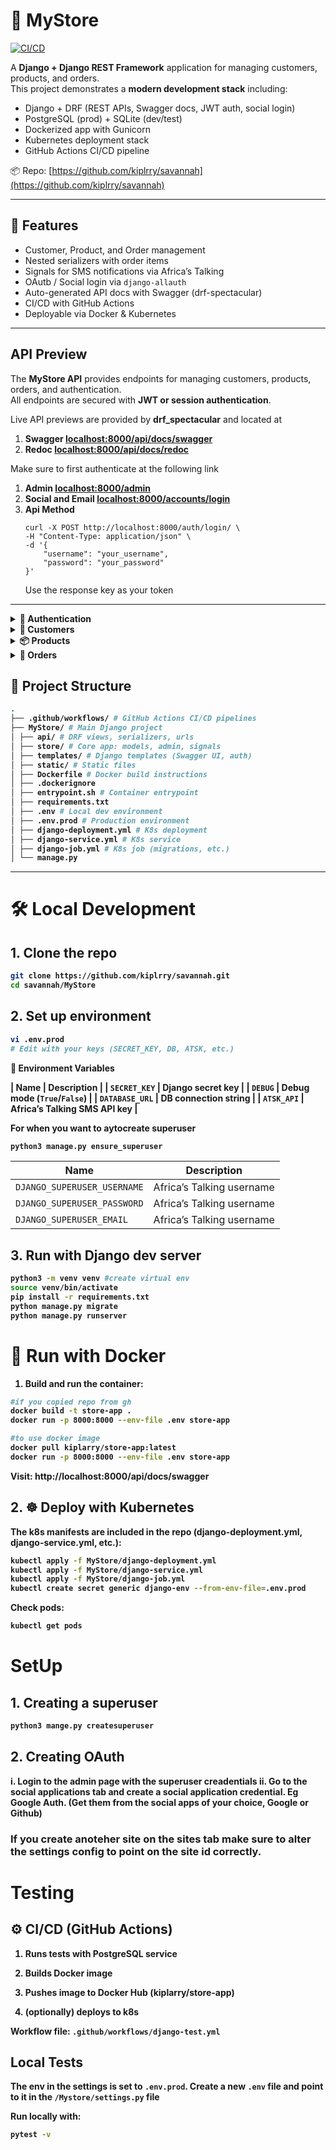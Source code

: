 # 🏪 MyStore

[![CI/CD](https://github.com/kiplrry/savannah/actions/workflows/django-test.yml/badge.svg)](https://github.com/kiplrry/savannah/actions)

A **Django + Django REST Framework** application for managing customers, products, and orders.  
This project demonstrates a **modern development stack** including:

- Django + DRF (REST APIs, Swagger docs, JWT auth, social login)
- PostgreSQL (prod) + SQLite (dev/test)
- Dockerized app with Gunicorn
- Kubernetes deployment stack
- GitHub Actions CI/CD pipeline

📦 Repo: [https://github.com/kiplrry/savannah](https://github.com/kiplrry/savannah)

---

## 🚀 Features

- Customer, Product, and Order management
- Nested serializers with order items
- Signals for SMS notifications via Africa’s Talking
- OAutb / Social login via `django-allauth`
- Auto-generated API docs with Swagger (drf-spectacular)
- CI/CD with GitHub Actions
- Deployable via Docker & Kubernetes

---

## API Preview

The **MyStore API** provides endpoints for managing customers, products, orders, and authentication.  
All endpoints are secured with **JWT or session authentication**.

Live API previews are provided by **drf_spectacular** and located at

1. **Swagger [localhost:8000/api/docs/swagger]()**
1. **Redoc [localhost:8000/api/docs/redoc]()**

Make sure to first authenticate at the following link

1. **Admin [localhost:8000/admin]()**
2. **Social and Email [localhost:8000/accounts/login]()**
3. **Api Method**
   ```curl
   curl -X POST http://localhost:8000/auth/login/ \
   -H "Content-Type: application/json" \
   -d '{
       "username": "your_username",
       "password": "your_password"
   }'
   ```
   Use the response key as your token

---

<details>
<summary>
<b>🔑 Authentication
</summary>

- **POST /auth/registration/** — Register a new user
- **POST /auth/login/** — Login and receive a token
- **POST /auth/logout/** — Logout the current user
- **POST /auth/password/change/** — Change password
- **POST /auth/password/reset/** — Request password reset
- **POST /auth/password/reset/confirm/** — Confirm password reset
- **POST /auth/registration/verify-email/** — Verify email
- **GET/PUT/PATCH /auth/user/** — Get or update user details

---

</details>
<details>
<summary><b> 👤 Customers </b>
</summary>

- **GET /api/customers/** — List customers (fields vary for normal users vs. staff)
- **POST /api/customers/** — Create a customer
- **GET /api/customers/{id}/** — Retrieve a customer
- **PUT/PATCH /api/customers/{id}/** — Update a customer
- **DELETE /api/customers/{id}/** — Delete a customer

---

</details>
<details>

<summary><b> 📦 Products </summary>

- **GET /api/products/** — List products (read-only for normal users, full access for admins)
- **POST /api/products/** — Create a new product (admin only)
- **GET /api/products/{id}/** — Retrieve a product
- **PUT/PATCH /api/products/{id}/** — Update a product (admin only)
- **DELETE /api/products/{id}/** — Delete a product (admin only)

---

</details>
<details>
<summary> <b>🛒 Orders </summary>

- **GET /api/orders/** — List orders (normal users see their own, admins can set customer)
- **POST /api/orders/** — Create a new order
- **GET /api/orders/{id}/** — Retrieve an order
- **PUT/PATCH /api/orders/{id}/** — Update an order
- **DELETE /api/orders/{id}/** — Delete an order
  **Order Items (nested under orders):**

- **GET /api/orders/{order_pk}/items/** — List items for an order
- **POST /api/orders/{order_pk}/items/** — Add an item to an order
- **GET /api/orders/{order_pk}/items/{id}/** — Retrieve an item
- **PUT/PATCH /api/orders/{order_pk}/items/{id}/** — Update an item
- **DELETE /api/orders/{order_pk}/items/{id}/** — Remove an item

---

</details>

## 📂 Project Structure

```bash
.
├── .github/workflows/ # GitHub Actions CI/CD pipelines
├── MyStore/ # Main Django project
│ ├── api/ # DRF views, serializers, urls
│ ├── store/ # Core app: models, admin, signals
│ ├── templates/ # Django templates (Swagger UI, auth)
│ ├── static/ # Static files
│ ├── Dockerfile # Docker build instructions
│ ├── .dockerignore
│ ├── entrypoint.sh # Container entrypoint
│ ├── requirements.txt
│ ├── .env # Local dev environment
│ ├── .env.prod # Production environment
│ ├── django-deployment.yml # K8s deployment
│ ├── django-service.yml # K8s service
│ ├── django-job.yml # K8s job (migrations, etc.)
│ └── manage.py
```

---

# 🛠️ Local Development

## 1. Clone the repo

```bash
git clone https://github.com/kiplrry/savannah.git
cd savannah/MyStore
```

## 2. Set up environment

```bash
vi .env.prod
# Edit with your keys (SECRET_KEY, DB, ATSK, etc.)
```

🔑 Environment Variables

| Name | Description |
| `SECRET_KEY` | Django secret key |
| `DEBUG` | Debug mode (`True`/`False`) |
| `DATABASE_URL` | DB connection string |
| `ATSK_API` | Africa’s Talking SMS API key |

For when you want to aytocreate superuser

```bash
python3 manage.py ensure_superuser
```

| Name                        | Description               |
| --------------------------- | ------------------------- |
| `DJANGO_SUPERUSER_USERNAME` | Africa’s Talking username |
| `DJANGO_SUPERUSER_PASSWORD` | Africa’s Talking username |
| `DJANGO_SUPERUSER_EMAIL`    | Africa’s Talking username |

## 3. Run with Django dev server

```bash
python3 -m venv venv #create virtual env
source venv/bin/activate
pip install -r requirements.txt
python manage.py migrate
python manage.py runserver
```

# 🐳 Run with Docker

1. Build and run the container:

```bash
#if you copied repo from gh
docker build -t store-app .
docker run -p 8000:8000 --env-file .env store-app
```

```bash
#to use docker image
docker pull kiplarry/store-app:latest
docker run -p 8000:8000 --env-file .env store-app
```

Visit: http://localhost:8000/api/docs/swagger

## 2. ☸️ Deploy with Kubernetes

The k8s manifests are included in the repo (django-deployment.yml, django-service.yml, etc.):

```bash
kubectl apply -f MyStore/django-deployment.yml
kubectl apply -f MyStore/django-service.yml
kubectl apply -f MyStore/django-job.yml
kubectl create secret generic django-env --from-env-file=.env.prod
```

Check pods:

```bash
kubectl get pods
```

# SetUp

## 1. Creating a superuser

```bash
python3 mange.py createsuperuser
```

## 2. Creating OAuth

i. Login to the admin page with the superuser creadentials
ii. Go to the social applications tab and create a social application credential. Eg Google Auth. (Get them from the social apps of your choice, Google or Github)

### If you create anoteher site on the sites tab make sure to alter the settings config to point on the site id correctly.

# Testing

## ⚙️ CI/CD (GitHub Actions)

1. Runs tests with PostgreSQL service

2. Builds Docker image

3. Pushes image to Docker Hub (kiplarry/store-app)

4. (optionally) deploys to k8s

Workflow file: `.github/workflows/django-test.yml`

## Local Tests

The env in the settings is set to `.env.prod`. Create a new `.env` file and point to it in the `/Mystore/settings.py` file

Run locally with:

```bash
pytest -v
```
